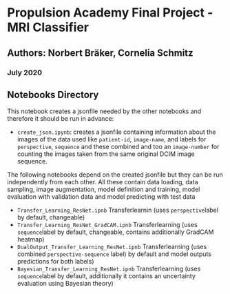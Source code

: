 # Propulsion Academy Final Project - MRI Classifier

## Authors: Norbert Bräker, Cornelia Schmitz

### July 2020

## Notebooks Directory

This notebook creates a jsonfile needed by the other notebooks and therefore it should be run in advance:

* `create_json.ipynb`: creates a jsonfile containing information about the images of the data used like `patient-id`, `image-name`, and labels for `perspective`, `sequence` and these combined and too an `image-number` for counting the images taken from the same original DCIM image sequence.

The following notebooks depend on the created jsonfile but they can be run independently from each other.
All these contain data loading, data sampling, image augmentation, model definition and training, model evaluation with validation data and model predicting with test data

* `Transfer_Learning_ResNet.ipnb`           Transferlearnin (uses `perspective`label by default, changeable)
* `Transfer_Learning_ResNet_GradCAM.ipnb`   Transferlearning (uses `sequence`label by default, changeable, contains additionally GradCAM heatmap)
* `DualOutput_Transfer_Learning_ResNet.ipnb` Transferlearning (uses combined `perspective-sequence` label) by default and model outputs predictions for both labels)
* `Bayesian_Transfer_Learning_ResNet.ipnb`  Transferlearning (uses `sequence`label by default, additionally it contains an uncertainty evaluation using Bayesian theory)
